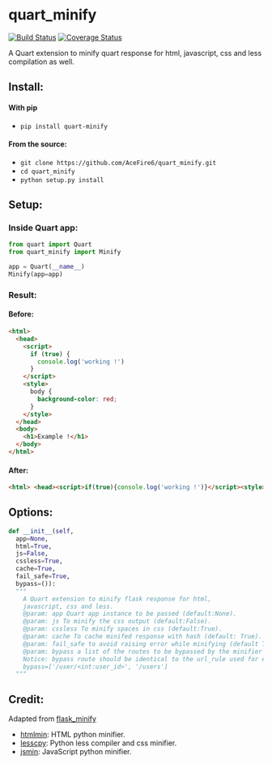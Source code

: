 # quart_minify
[![Build Status](https://travis-ci.org/AceFire6/quart_minify.svg?branch=master)](https://travis-ci.org/AceFire6/quart_minify)
[![Coverage Status](https://coveralls.io/repos/github/AceFire6/quart_minify/badge.svg?branch=master)](https://coveralls.io/github/AceFire6/quart_minify?branch=master)

A Quart extension to minify quart response for html, javascript, css and less compilation as well.</h3>

## Install:
#### With pip
- `pip install quart-minify`

#### From the source:
- `git clone https://github.com/AceFire6/quart_minify.git`
- `cd quart_minify`
- `python setup.py install`

## Setup:
### Inside Quart app:

```python
from quart import Quart
from quart_minify import Minify

app = Quart(__name__)
Minify(app=app)
```

### Result:

#### Before:
```html
<html>
  <head>
    <script>
      if (true) {
      	console.log('working !')
      }
    </script>
    <style>
      body {
      	background-color: red;
      }
    </style>
  </head>
  <body>
    <h1>Example !</h1>
  </body>
</html>
```
#### After:
```html
<html> <head><script>if(true){console.log('working !')}</script><style>body{background-color:red;}</style></head> <body> <h1>Example !</h1> </body> </html>
```

## Options:
```python
def __init__(self,
  app=None,
  html=True,
  js=False,
  cssless=True,
  cache=True,
  fail_safe=True,
  bypass=()):
  """
    A Quart extension to minify flask response for html,
    javascript, css and less.
    @param: app Quart app instance to be passed (default:None).
    @param: js To minify the css output (default:False).
    @param: cssless To minify spaces in css (default:True).
    @param: cache To cache minifed response with hash (default: True).
    @param: fail_safe to avoid raising error while minifying (default True).
    @param: bypass a list of the routes to be bypassed by the minifier
    Notice: bypass route should be identical to the url_rule used for example:
    bypass=['/user/<int:user_id>', '/users']
  """
```

## Credit:
Adapted from [flask_minify](https://github.com/mrf345/flask_minify)

- [htmlmin][1322354e]: HTML python minifier.
- [lesscpy][1322353e]: Python less compiler and css minifier.
- [jsmin][1322355e]: JavaScript python minifier.

[1322353e]: https://github.com/lesscpy/lesscpy "lesscpy repo"
[1322354e]: https://github.com/mankyd/htmlmin "htmlmin repo"
[1322355e]: https://github.com/tikitu/jsmin "jsmin repo"
